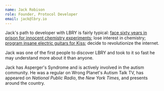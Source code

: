 ```yaml
---
name: Jack Robison
role: Founder, Protocol Developer
email: jack@lbry.io
---
```

Jack's path to developer with LBRY is fairly typical: [face sixty years in prison for innocent chemistry experiments](http://www.masslive.com/localbuzz/index.ssf/2009/06/actionreaction_how_one_teens_c.html); lose interest in chemistry; [program insane electric guitars for Kiss](https://www.youtube.com/watch?v=dXZi4UZjiiI&t=10); decide to revolutionize the internet.

Jack was one of the first people to discover LBRY and took to it so fast he may understand more about it than anyone.

Jack has Asperger's Syndrome and is actively involved in the autism community. He was a regular on Wrong Planet's Autism Talk TV, has appeared on _National Public Radio_, the _New York Times_, and presents around the country.
